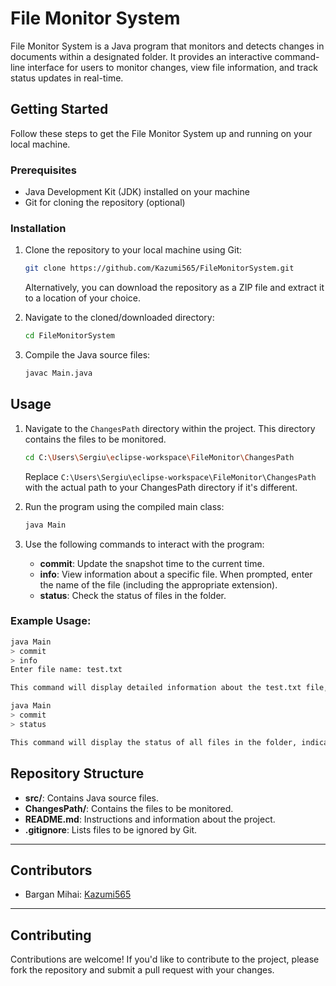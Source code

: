 # File Monitor System

File Monitor System is a Java program that monitors and detects changes in documents within a designated folder. It provides an interactive command-line interface for users to monitor changes, view file information, and track status updates in real-time.

## Getting Started

Follow these steps to get the File Monitor System up and running on your local machine.

### Prerequisites

- Java Development Kit (JDK) installed on your machine
- Git for cloning the repository (optional)

### Installation

1. Clone the repository to your local machine using Git:

    ```bash
    git clone https://github.com/Kazumi565/FileMonitorSystem.git
    ```

    Alternatively, you can download the repository as a ZIP file and extract it to a location of your choice.

2. Navigate to the cloned/downloaded directory:

    ```bash
    cd FileMonitorSystem
    ```

3. Compile the Java source files:

    ```bash
    javac Main.java
    ```

## Usage

1. Navigate to the `ChangesPath` directory within the project. This directory contains the files to be monitored.

    ```bash
    cd C:\Users\Sergiu\eclipse-workspace\FileMonitor\ChangesPath
    ```

   Replace `C:\Users\Sergiu\eclipse-workspace\FileMonitor\ChangesPath` with the actual path to your ChangesPath directory if it's different.

2. Run the program using the compiled main class:

    ```bash
    java Main
    ```

3. Use the following commands to interact with the program:

    - **commit**: Update the snapshot time to the current time.
    - **info**: View information about a specific file. When prompted, enter the name of the file (including the appropriate extension).
    - **status**: Check the status of files in the folder.

### Example Usage:

```bash
java Main
> commit
> info
Enter file name: test.txt

This command will display detailed information about the test.txt file, including its extension, creation and modification dates, line count, word count, and character count.

java Main
> commit
> status

This command will display the status of all files in the folder, indicating whether each file has been changed or not since the last snapshot.
```

## Repository Structure

- **src/**: Contains Java source files.
- **ChangesPath/**: Contains the files to be monitored.
- **README.md**: Instructions and information about the project.
- **.gitignore**: Lists files to be ignored by Git.

---

## Contributors

- Bargan Mihai: [Kazumi565](https://github.com/Kazumi565)

---

## Contributing

Contributions are welcome! If you'd like to contribute to the project, please fork the repository and submit a pull request with your changes.
